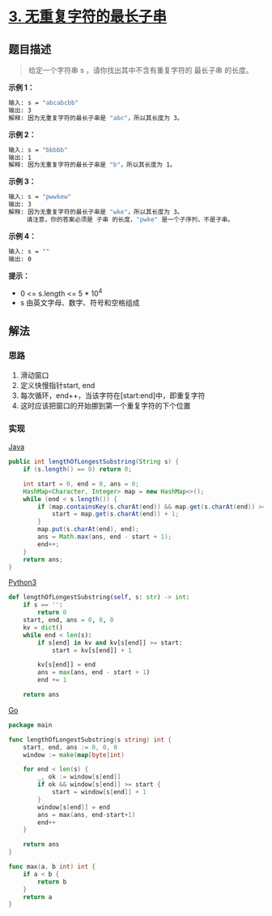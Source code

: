 # [3. 无重复字符的最长子串](https://leetcode-cn.com/problems/longest-substring-without-repeating-characters/)

## 题目描述

> 给定一个字符串 s ，请你找出其中不含有重复字符的 最长子串 的长度。

**示例 1：**

```sh
输入: s = "abcabcbb"
输出: 3
解释: 因为无重复字符的最长子串是 "abc"，所以其长度为 3。
```

**示例 2：**

```sh
输入: s = "bbbbb"
输出: 1
解释: 因为无重复字符的最长子串是 "b"，所以其长度为 1。
```

**示例 3：**

```sh
输入: s = "pwwkew"
输出: 3
解释: 因为无重复字符的最长子串是 "wke"，所以其长度为 3。
     请注意，你的答案必须是 子串 的长度，"pwke" 是一个子序列，不是子串。
```

**示例 4：**

```sh
输入: s = ""
输出: 0
```

**提示：**

- 0 <= s.length <= 5 * 10<sup>4</sup>
- s 由英文字母、数字、符号和空格组成

## 解法

### 思路

1. 滑动窗口
2. 定义快慢指针start, end
3. 每次循环，end++，当该字符在[start:end]中，即重复字符
4. 这时应该把窗口的开始挪到第一个重复字符的下个位置

### 实现

[Java](./Solution.java)

```java
public int lengthOfLongestSubstring(String s) {
    if (s.length() == 0) return 0;

    int start = 0, end = 0, ans = 0;
    HashMap<Character, Integer> map = new HashMap<>();
    while (end < s.length()) {
        if (map.containsKey(s.charAt(end)) && map.get(s.charAt(end)) >= start) {
            start = map.get(s.charAt(end)) + 1;
        }
        map.put(s.charAt(end), end);
        ans = Math.max(ans, end - start + 1);
        end++;
    }
    return ans;
}
```

[Python3](./solution.py)

```python
def lengthOfLongestSubstring(self, s: str) -> int:
    if s == '':
        return 0
    start, end, ans = 0, 0, 0
    kv = dict()
    while end < len(s):
        if s[end] in kv and kv[s[end]] >= start:
            start = kv[s[end]] + 1

        kv[s[end]] = end
        ans = max(ans, end - start + 1)
        end += 1

    return ans
```

[Go](./solution.go)

```go
package main

func lengthOfLongestSubstring(s string) int {
	start, end, ans := 0, 0, 0
	window := make(map[byte]int)

	for end < len(s) {
		_, ok := window[s[end]]
		if ok && window[s[end]] >= start {
			start = window[s[end]] + 1
		}
		window[s[end]] = end
		ans = max(ans, end-start+1)
		end++
	}

	return ans
}

func max(a, b int) int {
	if a < b {
		return b
	}
	return a
}
```
